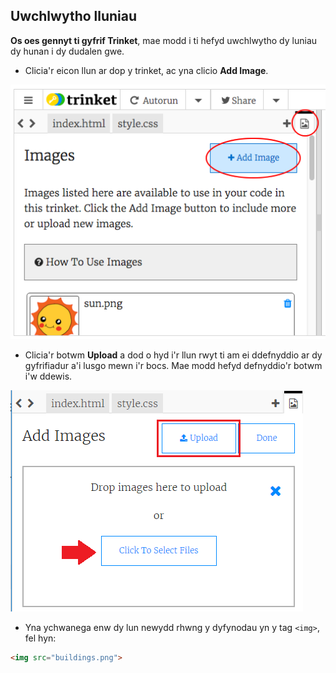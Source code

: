 ## Uwchlwytho lluniau

**Os oes gennyt ti gyfrif Trinket**, mae modd i ti hefyd uwchlwytho dy luniau dy hunan i dy dudalen gwe.

+ Clicia'r eicon llun ar dop y trinket, ac yna clicio **Add Image**.

![screenshot](images/story-upload.png)

+ Clicia'r botwm **Upload** a dod o hyd i'r llun rwyt ti am ei ddefnyddio ar dy gyfrifiadur a'i lusgo mewn i'r bocs.
Mae modd hefyd defnyddio'r botwm i'w ddewis. 

![Upload](images/upload-image.png)

+ Yna ychwanega enw dy lun newydd rhwng y dyfynodau yn y tag `<img>`, fel hyn:

```html
<img src="buildings.png">
```
